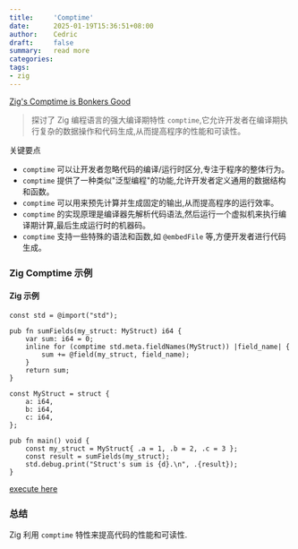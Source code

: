 ```yaml
---
title:     'Comptime'
date:      2025-01-19T15:36:51+08:00
author:    Cedric
draft:     false
summary:   read more
categories:
tags:
- zig
---
```


[Zig's Comptime is Bonkers Good](https://www.scottredig.com/blog/bonkers_comptime/?ref=dailydev)

> 探讨了 Zig 编程语言的强大编译期特性 `comptime`,它允许开发者在编译期执行复杂的数据操作和代码生成,从而提高程序的性能和可读性。

关键要点
- `comptime` 可以让开发者忽略代码的编译/运行时区分,专注于程序的整体行为。
- `comptime` 提供了一种类似"泛型编程"的功能,允许开发者定义通用的数据结构和函数。
- `comptime` 可以用来预先计算并生成固定的输出,从而提高程序的运行效率。
- `comptime` 的实现原理是编译器先解析代码语法,然后运行一个虚拟机来执行编译期计算,最后生成运行时的机器码。
- `comptime` 支持一些特殊的语法和函数,如 `@embedFile` 等,方便开发者进行代码生成。

### Zig Comptime 示例

#### **Zig 示例**
```zig
const std = @import("std");

pub fn sumFields(my_struct: MyStruct) i64 {
    var sum: i64 = 0;
    inline for (comptime std.meta.fieldNames(MyStruct)) |field_name| {
        sum += @field(my_struct, field_name);
    }
    return sum;
}

const MyStruct = struct {
    a: i64,
    b: i64,
    c: i64,
};

pub fn main() void {
    const my_struct = MyStruct{ .a = 1, .b = 2, .c = 3 };
    const result = sumFields(my_struct);
    std.debug.print("Struct's sum is {d}.\n", .{result});
}
```

[execute here](https://godbolt.org/z/7v3G68b55)

### 总结
Zig 利用 `comptime` 特性来提高代码的性能和可读性.
